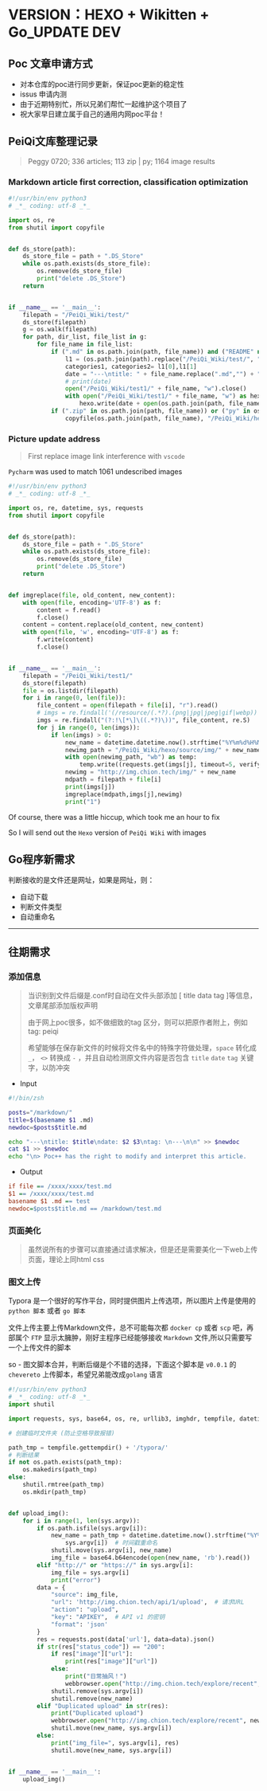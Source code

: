 # VERSION：HEXO + Wikitten + Go_UPDATE DEV

## Poc 文章申请方式

- 对本仓库的poc进行同步更新，保证poc更新的稳定性
- issus 申请内测
- 由于近期特别忙，所以兄弟们帮忙一起维护这个项目了
- 祝大家早日建立属于自己的通用内网poc平台！

## PeiQi文库整理记录

> Peggy 0720; 336 articles; 113 zip | py; 1164 image results

### Markdown article first correction, classification optimization

```python
#!/usr/bin/env python3
# _*_ coding: utf-8 _*_

import os, re
from shutil import copyfile


def ds_store(path):
    ds_store_file = path + ".DS_Store"
    while os.path.exists(ds_store_file):
        os.remove(ds_store_file)
        print("delete .DS_Store")
    return


if __name__ == '__main__':
    filepath = "/PeiQi_Wiki/test/"
    ds_store(filepath)
    g = os.walk(filepath)
    for path, dir_list, file_list in g:
        for file_name in file_list:
            if (".md" in os.path.join(path, file_name)) and ("README" not in os.path.join(path, file_name)) and ("peiqi.py" not in os.path.join(path, file_name)):
                l1 = (os.path.join(path).replace("/PeiQi_Wiki/test/", "")).split("/")
                categories1, categories2= l1[0],l1[1]
                date = "---\ntitle: " + file_name.replace(".md","") + "\ndate: 2021-09-23 23:55:51\ntags: PeiQi文库\ncategories:\n - "+ categories1 + "\n - "+ categories2 +"\n---\n\n"
                # print(date)
                open("/PeiQi_Wiki/test1/" + file_name, "w").close()
                with open("/PeiQi_Wiki/test1/" + file_name, "w") as hexo:
                    hexo.write(date + open(os.path.join(path, file_name),"r").read())
            if (".zip" in os.path.join(path, file_name)) or ("py" in os.path.join(path, file_name)):
                copyfile(os.path.join(path, file_name), "/PeiQi_Wiki/hexo/source/Poc/" + file_name)
```

### Picture update address

> First replace image link interference with `vscode`

`Pycharm` was used to match 1061 undescribed images

```python
#!/usr/bin/env python3
# _*_ coding: utf-8 _*_

import os, re, datetime, sys, requests
from shutil import copyfile


def ds_store(path):
    ds_store_file = path + ".DS_Store"
    while os.path.exists(ds_store_file):
        os.remove(ds_store_file)
        print("delete .DS_Store")
    return


def imgreplace(file, old_content, new_content):
    with open(file, encoding='UTF-8') as f:
        content = f.read()
        f.close()
    content = content.replace(old_content, new_content)
    with open(file, 'w', encoding='UTF-8') as f:
        f.write(content)
        f.close()


if __name__ == '__main__':
    filepath = "/PeiQi_Wiki/test1/"
    ds_store(filepath)
    file = os.listdir(filepath)
    for i in range(0, len(file)):
        file_content = open(filepath + file[i], "r").read()
        # imgs = re.findall('(/resource/(.*?).(png|jpg|jpeg|gif|webp))', file_content, re.S)
        imgs = re.findall("(?:!\[*\]\((.*?)\))", file_content, re.S)
        for j in range(0, len(imgs)):
            if len(imgs) > 0:
                new_name = datetime.datetime.now().strftime("%Y%m%d%H%M%S%f") + "." + re.match(r"^[\s\S]*\.(jpg|png|webp|jpeg|gif)", imgs[j]).group(1)
                newimg_path = "/PeiQi_Wiki/hexo/source/img/" + new_name
                with open(newimg_path, "wb") as temp:
                    temp.write((requests.get(imgs[j], timeout=5, verify=False)).content)
                newimg = "http://img.chion.tech/img/" + new_name
                mdpath = filepath + file[i]
                print(imgs[j])
                imgreplace(mdpath,imgs[j],newimg)
                print("1")
```

Of course, there was a little hiccup, which took me an hour to fix

So I will send out the `Hexo` version of `PeiQi Wiki` with images

## Go程序新需求

判断接收的是文件还是网址，如果是网址，则：

- 自动下载
- 判断文件类型
- 自动重命名

<hr>

## 往期需求

### 添加信息

> 当识别到文件后缀是.conf时自动在文件头部添加 [ title data tag ]等信息，文章尾部添加版权声明
>
> 由于网上poc很多，如不做细致的tag 区分，则可以把原作者附上，例如tag: peiqi
>
> 希望能够在保存新文件的时候将文件名中的特殊字符做处理，`space` 转化成 `_`， `<>` 转换成 `-` ，并且自动检测原文件内容是否包含 `title` `date` `tag` 关键字，以防冲突

- Input 

```bash
#!/bin/zsh

posts="/markdown/"
title=$(basename $1 .md)
newdoc=$posts$title.md

echo "---\ntitle: $title\ndate: $2 $3\ntag: \n---\n\n" >> $newdoc
cat $1 >> $newdoc
echo "\n> Poc++ has the right to modify and interpret this article.
```
- Output

```ini
if file == /xxxx/xxxx/test.md
$1 == /xxxx/xxxx/test.md
basename $1 .md == test
newdoc=$posts$title.md == /markdown/test.md
```



### 页面美化

> 虽然说所有的步骤可以直接通过请求解决，但是还是需要美化一下web上传页面，理论上同html css

### 图文上传

Typora 是一个很好的写作平台，同时提供图片上传选项，所以图片上传是使用的 `python 脚本` 或者 `go 脚本`

文件上传主要上传Markdown文件，总不可能每次都 `docker cp` 或者 `scp`  吧，再部属个 `FTP` 显示太臃肿，刚好主程序已经能够接收 `Markdown` 文件,所以只需要写一个上传文件的脚本

so - 图文脚本合并，判断后缀是个不错的选择，下面这个脚本是 `v0.0.1` 的 `chevereto` 上传脚本，希望兄弟能改成`golang` 语言

```python
#!/usr/bin/env python3
# _*_ coding: utf-8 _*_
import shutil

import requests, sys, base64, os, re, urllib3, imghdr, tempfile, datetime, urllib3

# 创建临时文件夹 (防止空格导致报错)

path_tmp = tempfile.gettempdir() + '/typora/'
# 判断结果
if not os.path.exists(path_tmp):
    os.makedirs(path_tmp)
else:
    shutil.rmtree(path_tmp)
    os.mkdir(path_tmp)


def upload_img():
    for i in range(1, len(sys.argv)):
        if os.path.isfile(sys.argv[i]):
            new_name = path_tmp + datetime.datetime.now().strftime("%Y%m%d%H%M%S%f") + "." + imghdr.what(
                sys.argv[i])  # 时间戳重命名
            shutil.move(sys.argv[i], new_name)
            img_file = base64.b64encode(open(new_name, 'rb').read())
        elif "http://" or "https://" in sys.argv[i]:
            img_file = sys.argv[i]
            print("error")
        data = {
            "source": img_file,
            "url": 'http://img.chion.tech/api/1/upload',  # 请求URL
            "action": "upload",
            "key": "APIKEY",  # API v1 的密钥
            "format": 'json'
        }
        res = requests.post(data['url'], data=data).json()
        if str(res["status_code"]) == "200":
            if res["image"]["url"]:
                print(res["image"]["url"])
            else:
                print("日常抽风！")
                webbrowser.open("http://img.chion.tech/explore/recent", new=0, autoraise=True)
            shutil.remove(sys.argv[i])
            shutil.remove(new_name)
        elif "Duplicated upload" in str(res):
            print("Duplicated upload")
            webbrowser.open("http://img.chion.tech/explore/recent", new=0, autoraise=True)
            shutil.move(new_name, sys.argv[i])
        else:
            print("img_file=", sys.argv[i], res)
            shutil.move(new_name, sys.argv[i])


if __name__ == '__main__':
    upload_img()
```
